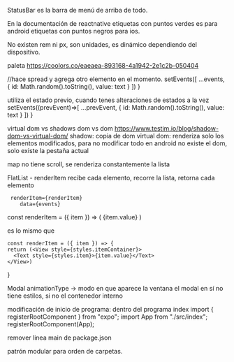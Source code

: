 StatusBar es la barra de menú de arriba de todo.

En la documentación de reactnative etiquetas con puntos verdes es para android etiquetas con puntos negros para ios.

No existen rem ni px, son unidades, es dinámico dependiendo del dispositivo.

paleta
https://coolors.co/eaeaea-893168-4a1942-2e1c2b-050404

//hace spread y agrega otro elemento en el momento.
setEvents([
  ...events,
  {
    id: Math.random().toString(),
    value: text
  }
])
  }

utiliza el estado previo, cuando tenes alteraciones de estados a la vez
setEvents((prevEvent)=>[
  ...prevEvent,
  {
    id: Math.random().toString(),
    value: text
  }
])
  }

virtual dom vs shadows dom vs dom 
https://www.testim.io/blog/shadow-dom-vs-virtual-dom/
shadow: copia de dom
virtual dom: renderiza solo los elementos modificados, para no modificar todo
en android no existe el dom, solo existe la pestaña actual

map no tiene scroll, se renderiza constantemente la lista

FlatList - renderItem recibe cada elemento, recorre la lista, retorna cada elemento

     renderItem={renderItem}
        data={events}

const renderItem = ({ item }) => (
    <View style={styles.itemContainer}>
      <Text style={styles.item}>{item.value}</Text>
    </View>
  )

  es lo mismo que 

    const renderItem = ({ item }) => {
    return (<View style={styles.itemContainer}>
      <Text style={styles.item}>{item.value}</Text>
    </View>)
  }


  Modal animationType -> modo en que aparece la ventana
  el modal en sí no tiene estilos, si no el contenedor interno

modificación de inicio de programa: 
dentro del programa index
import { registerRootComponent } from "expo";
import App from "./src/index";
registerRootComponent(App);

  remover linea main de package.json

patrón modular para orden de carpetas.